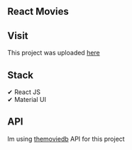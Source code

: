 ## React Movies

## Visit

This project was uploaded [here](https://hr-react-movies.netlify.app)

## Stack

✔ React JS\
✔ Material UI

## API

Im using [themoviedb](themoviedb.org) API for this project
